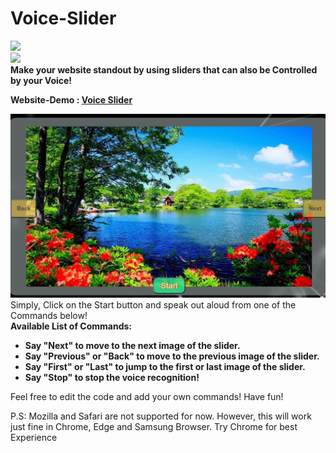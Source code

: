 # Voice-Slider
<img src="https://img.shields.io/badge/Author-Somoy%20Subandhu-orange"></img><br/>
<img src="https://img.shields.io/github/license/Somoy73/Voice-Slider?style=plastic"></img>
<br/>
<b>Make your website standout by using sliders that can also be Controlled by your Voice!</b>

<b>Website-Demo : <a href="https://somoy73.github.io/Voice-Slider/">Voice Slider</a></b>

<img src="./demo.JPG"></img>
<br/>
Simply, Click on the Start button and speak out aloud from one of the Commands below!
<br/>
<b>
Available List of Commands:
- Say "Next" to move to the next image of the slider.
- Say "Previous" or "Back" to move to  the previous image of the slider.
- Say "First" or "Last" to jump to the first or last image of the slider.
- Say "Stop" to stop the voice recognition!
</b>
Feel free to edit the code and add your own commands! Have fun!

P.S: Mozilla and Safari are not supported for now. However, this will work just fine in Chrome, Edge and Samsung Browser.
Try Chrome for best Experience


